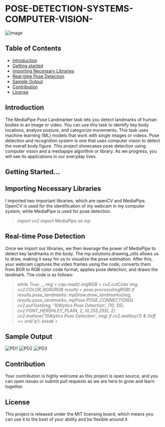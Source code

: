 # POSE-DETECTION-SYSTEMS-COMPUTER-VISION-

![image](https://github.com/dapzwalt/POSE-DETECTION-SYSTEMS-COMPUTER-VISION-/assets/125368548/a4967cba-9149-4d57-9e02-8841f807f630)

## Table of Contents
- [Introduction](#introduction)
- [Getting started](#getting-started)
- [Importing Necessary Libraries](#importing-necessary-libraries)
- [Real-time Pose Detection](#real-time-pose-detection)
- [Sample Output](#sample-output)
- [Contribution](#contribution)
- [License](#license)

## Introduction
The MediaPipe Pose Landmarker task lets you detect landmarks of human bodies in an image or video. You can use this task to identify key
body locations, analyze posture, and categorize movements. This task uses machine learning (ML) models that work with single images or videos. Pose detection and recognition 
system is one that uses computer vision to detect the overall body figure. This project showcases pose detection using computer vision and a mediapipe algorithm or library. As we progress, you will see its applications in our everyday lives.

## Getting Started...

## Importing Necessary Libraries
I imported two important libraries, which are openCV and MediaPipe. OpenCV is used for the identification of my webcam in my computer system, while MediaPipe is used for pose detection.
> *import cv2
import MediaPipe as mp*

## Real-time Pose Detection
Once we import our libraries, we then leverage the power of MediaPipe to detect key landmarks in the body. The mp.solutions.drawing_utils allows us to draw, making it easy for us to visualize the pose estimation.
After this, your webcam captures the video frames using the code, converts them from BGR to RGB color code format, applies pose detection, and draws the landmark.
The code is as follows:
> *while True:
    _, img = cap.read()
    imgRGB = cv2.cvtColor img, cv2.COLOR_BGR2RGB
    results = pose.process(imgRGB)
    if results.pose_landmarks:
        mpDraw.draw_landmarks(img, results.pose_landmarks, mpPose.POSE_CONNECTIONS)
    cv2.putText(img, '10Alytics Pose Detection', (10, 55), cv2.FONT_HERSHLEY_PLAIN, 2, (0,255,255), 2)
    cv2.imshow('10Alytics Pose Detection', img)
    if cv2.waitkey(1) & 0xff == ord('q'):
        break* <

## Sample Output
![PD1](https://github.com/dapzwalt/POSE-DETECTION-SYSTEMS-COMPUTER-VISION-/assets/125368548/343cce21-709c-4209-a91a-5251ab8193c6)
![PD2](https://github.com/dapzwalt/POSE-DETECTION-SYSTEMS-COMPUTER-VISION-/assets/125368548/c9bb4928-3839-42b5-97ff-5058915b3af6)
![PD3](https://github.com/dapzwalt/POSE-DETECTION-SYSTEMS-COMPUTER-VISION-/assets/125368548/fa51e412-19f3-4e31-87ba-804665d1e858)

## Contribution
Your contribution is highly welcome as this project is open source, and you can open issues or submit pull requests as we are here to grow and learn together.

## License
This project is released under the MIT licensing board, which means you can use it to the best of your ability and be flexible around it. 



